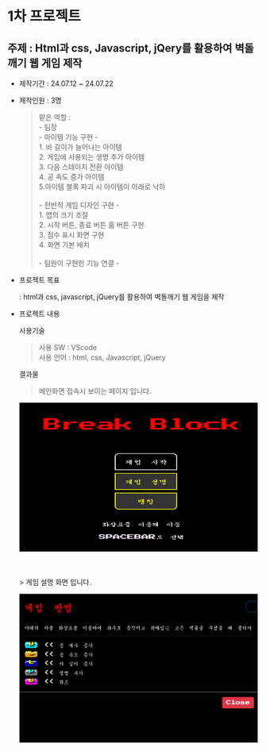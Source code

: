 # 1차 프로젝트

## 주제 : Html과 css, Javascript, jQery를 활용하여 벽돌깨기 웹 게임 제작

* 제작기간 : 24.07.12 ~ 24.07.22

* 제작인원 : 3명 <br>
    > 맡은 역할 : <br>
        \- 팀장 <br>
        \- 아이템 기능 구현 \- <br>
            1. 바 길이가 늘어나는 아이템 <br>
            2. 게임에 사용되는 생명 추가 아이템 <br>
            3. 다음 스테이지 전환 아이템 <br>
            4. 공 속도 증가 아이템 <br>
            5.아이템 블록 파괴 시 아이템이 아래로 낙하 <br><br>
        \- 전반적 게임 디자인 구현 \- <br>
            1. 맵의 크기 조절 <br>
            2. 시작 버튼, 종료 버튼 홈 버튼 구현 <br>
            3. 점수 표시 화면 구현 <br>
            4. 화면 기본 배치 <br><br>
        \- 팀원이 구현한 기능 연결 \- <br>

* 프로젝트 목표

    \: html과 css, javascript, jQuery를 활용하여 벽돌깨기 웹 게임을 제작

* 프로젝트 내용

    사용기술 
    > 사용 SW : VScode <br>
    > 사용 언어 : html, css, Javascript, jQuery

    결과물
    > 메인화면 접속시 보이는 페이지 입니다.
    <p align="left">
        <img src = "./img/main.png", height="300px", width="500px">
    </p><br><br>
    > 게임 설명 화면 입니다.<br>
    <p align="left">
        <img src = "./img/info.png", height="300px", width="500px">
    </p><br><br>
    